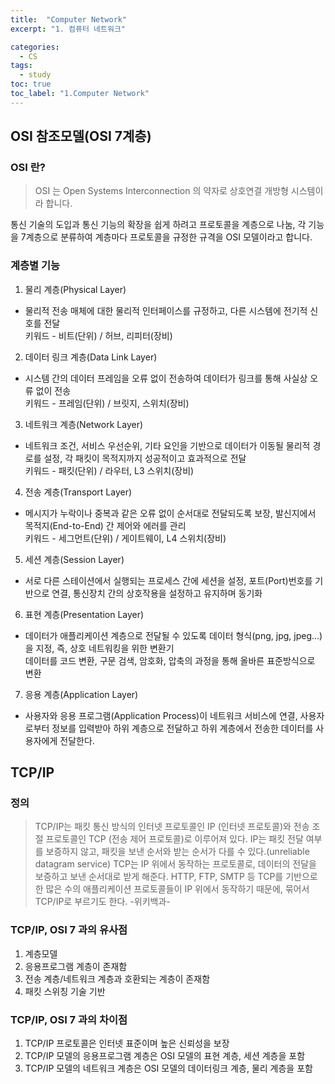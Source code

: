 ```yaml
---
title:  "Computer Network"
excerpt: "1. 컴퓨터 네트워크"

categories: 
  - CS
tags:
  - study
toc: true
toc_label: "1.Computer Network"
---
```


## OSI 참조모델(OSI 7계층)
### OSI 란?
> OSI 는 Open Systems Interconnection 의 약자로 상호연결 개방형 시스템이라 합니다.

통신 기술의 도입과 통신 기능의 확장을 쉽게 하려고 프로토콜을 계층으로 나눔, 각 기능을 7계층으로 분류하여 계층마다 프로토콜을 규정한 규격을 OSI 모델이라고 합니다.

### 계층별 기능
1. 물리 계층(Physical Layer)
- 물리적 전송 매체에 대한 물리적 인터페이스를 규정하고, 다른 시스템에 전기적 신호를 전달  
키워드 - 비트(단위) / 허브, 리피터(장비)

2. 데이터 링크 계층(Data Link Layer)
- 시스템 간의 데이터 프레임을 오류 없이 전송하여 데이터가 링크를 통해 사실상 오류 없이 전송  
키워드 - 프레임(단위) / 브릿지, 스위치(장비)

3. 네트워크 계층(Network Layer)
- 네트워크 조건, 서비스 우선순위, 기타 요인을 기반으로 데이터가 이동될 물리적 경로를 설정, 각 패킷이 목적지까지 성공적이고 효과적으로 전달  
키워드 - 패킷(단위) / 라우터, L3 스위치(장비)

4. 전송 계층(Transport Layer)
- 메시지가 누락이나 중복과 같은 오류 없이 순서대로 전달되도록 보장, 발신지에서 목적지(End-to-End) 간 제어와 에러를 관리  
키워드 - 세그먼트(단위) / 게이트웨이, L4 스위치(장비)

5. 세션 계층(Session Layer)
- 서로 다른 스테이션에서 실행되는 프로세스 간에 세션을 설정, 포트(Port)번호를 기반으로 연결, 통신장치 간의 상호작용을 설정하고 유지하며 동기화

6. 표현 계층(Presentation Layer)
- 데이터가 애플리케이션 계층으로 전달될 수 있도록 데이터 형식(png, jpg, jpeg...)을 지정, 즉, 상호 네트워킹을 위한 변환기  
데이터를 코드 변환, 구문 검색, 암호화, 압축의 과정을 통해 올바른 표준방식으로 변환

7. 응용 계층(Application Layer)
- 사용자와 응용 프로그램(Application Process)이 네트워크 서비스에 연결, 사용자로부터 정보를 입력받아 하위 계층으로 전달하고 하위 계층에서 전송한 데이터를 사용자에게 전달한다.


## TCP/IP
### 정의
> TCP/IP는 패킷 통신 방식의 인터넷 프로토콜인 IP (인터넷 프로토콜)와 전송 조절 프로토콜인 TCP (전송 제어 프로토콜)로 이루어져 있다. IP는 패킷 전달 여부를 보증하지 않고, 패킷을 보낸 순서와 받는 순서가 다를 수 있다.(unreliable datagram service) TCP는 IP 위에서 동작하는 프로토콜로, 데이터의 전달을 보증하고 보낸 순서대로 받게 해준다. HTTP, FTP, SMTP 등 TCP를 기반으로 한 많은 수의 애플리케이션 프로토콜들이 IP 위에서 동작하기 때문에, 묶어서 TCP/IP로 부르기도 한다. -위키백과-

### TCP/IP, OSI 7 과의 유사점
1. 계층모델
2. 응용프로그램 계층이 존재함
3. 전송 계층/네트워크 계층과 호환되는 계층이 존재함
4. 패킷 스위칭 기술 기반

### TCP/IP, OSI 7 과의 차이점
1. TCP/IP 프로토콜은 인터넷 표준이며 높은 신뢰성을 보장
2. TCP/IP 모델의 응용프로그램 계층은 OSI 모델의 표현 계층, 세션 계층을 포함
3. TCP/IP 모델의 네트워크 계층은 OSI 모델의 데이터링크 계층, 물리 계층을 포함
